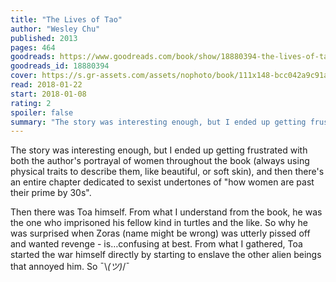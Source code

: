 ```yaml
---
title: "The Lives of Tao"
author: "Wesley Chu"
published: 2013
pages: 464
goodreads: https://www.goodreads.com/book/show/18880394-the-lives-of-tao
goodreads_id: 18880394
cover: https://s.gr-assets.com/assets/nophoto/book/111x148-bcc042a9c91a29c1d680899eff700a03.png
read: 2018-01-22
start: 2018-01-08
rating: 2
spoiler: false
summary: "The story was interesting enough, but I ended up getting frustrated with both the author's portrayal of women throughout the book (always using physical traits to describe them, like beautiful, or soft skin), and then there's an entire chapter dedicated to sexist undertones of \"how women are past their prime by 30s\"."
---
```


The story was interesting enough, but I ended up getting frustrated with both the author's portrayal of women throughout the book (always using physical traits to describe them, like beautiful, or soft skin), and then there's an entire chapter dedicated to sexist undertones of "how women are past their prime by 30s".  
  
Then there was Toa himself. From what I understand from the book, he was the one who imprisoned his fellow kind in turtles and the like. So why he was surprised when Zoras (name might be wrong) was utterly pissed off and wanted revenge - is…confusing at best. From what I gathered, Toa started the war himself directly by starting to enslave the other alien beings that annoyed him. So ¯\\_(ツ)_/¯
